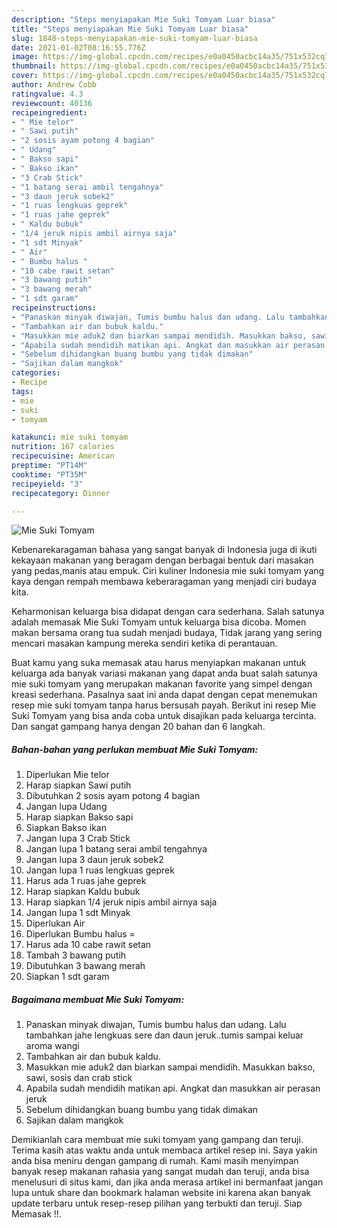 ```yaml
---
description: "Steps menyiapakan Mie Suki Tomyam Luar biasa"
title: "Steps menyiapakan Mie Suki Tomyam Luar biasa"
slug: 1848-steps-menyiapakan-mie-suki-tomyam-luar-biasa
date: 2021-01-02T08:16:55.776Z
image: https://img-global.cpcdn.com/recipes/e0a0450acbc14a35/751x532cq70/mie-suki-tomyam-foto-resep-utama.jpg
thumbnail: https://img-global.cpcdn.com/recipes/e0a0450acbc14a35/751x532cq70/mie-suki-tomyam-foto-resep-utama.jpg
cover: https://img-global.cpcdn.com/recipes/e0a0450acbc14a35/751x532cq70/mie-suki-tomyam-foto-resep-utama.jpg
author: Andrew Cobb
ratingvalue: 4.3
reviewcount: 40136
recipeingredient:
- " Mie telor"
- " Sawi putih"
- "2 sosis ayam potong 4 bagian"
- " Udang"
- " Bakso sapi"
- " Bakso ikan"
- "3 Crab Stick"
- "1 batang serai ambil tengahnya"
- "3 daun jeruk sobek2"
- "1 ruas lengkuas geprek"
- "1 ruas jahe geprek"
- " Kaldu bubuk"
- "1/4 jeruk nipis ambil airnya saja"
- "1 sdt Minyak"
- " Air"
- " Bumbu halus "
- "10 cabe rawit setan"
- "3 bawang putih"
- "3 bawang merah"
- "1 sdt garam"
recipeinstructions:
- "Panaskan minyak diwajan, Tumis bumbu halus dan udang. Lalu tambahkan jahe lengkuas sere dan daun jeruk..tumis sampai keluar aroma wangi"
- "Tambahkan air dan bubuk kaldu."
- "Masukkan mie aduk2 dan biarkan sampai mendidih. Masukkan bakso, sawi, sosis dan crab stick"
- "Apabila sudah mendidih matikan api. Angkat dan masukkan air perasan jeruk"
- "Sebelum dihidangkan buang bumbu yang tidak dimakan"
- "Sajikan dalam mangkok"
categories:
- Recipe
tags:
- mie
- suki
- tomyam

katakunci: mie suki tomyam 
nutrition: 167 calories
recipecuisine: American
preptime: "PT14M"
cooktime: "PT35M"
recipeyield: "3"
recipecategory: Dinner

---
```



![Mie Suki Tomyam](https://img-global.cpcdn.com/recipes/e0a0450acbc14a35/751x532cq70/mie-suki-tomyam-foto-resep-utama.jpg)

Kebenarekaragaman bahasa yang sangat banyak di Indonesia juga di ikuti kekayaan makanan yang beragam dengan berbagai bentuk dari masakan yang pedas,manis atau empuk. Ciri kuliner Indonesia mie suki tomyam yang kaya dengan rempah membawa keberaragaman yang menjadi ciri budaya kita.


Keharmonisan keluarga bisa didapat dengan cara sederhana. Salah satunya adalah memasak Mie Suki Tomyam untuk keluarga bisa dicoba. Momen makan bersama orang tua sudah menjadi budaya, Tidak jarang yang sering mencari masakan kampung mereka sendiri ketika di perantauan.



Buat kamu yang suka memasak atau harus menyiapkan makanan untuk keluarga ada banyak variasi makanan yang dapat anda buat salah satunya mie suki tomyam yang merupakan makanan favorite yang simpel dengan kreasi sederhana. Pasalnya saat ini anda dapat dengan cepat menemukan resep mie suki tomyam tanpa harus bersusah payah.
Berikut ini resep Mie Suki Tomyam yang bisa anda coba untuk disajikan pada keluarga tercinta. Dan sangat gampang hanya dengan 20 bahan dan 6 langkah.


<!--inarticleads1-->

##### Bahan-bahan yang perlukan membuat Mie Suki Tomyam:

1. Diperlukan  Mie telor
1. Harap siapkan  Sawi putih
1. Dibutuhkan 2 sosis ayam potong 4 bagian
1. Jangan lupa  Udang
1. Harap siapkan  Bakso sapi
1. Siapkan  Bakso ikan
1. Jangan lupa 3 Crab Stick
1. Jangan lupa 1 batang serai ambil tengahnya
1. Jangan lupa 3 daun jeruk sobek2
1. Jangan lupa 1 ruas lengkuas geprek
1. Harus ada 1 ruas jahe geprek
1. Harap siapkan  Kaldu bubuk
1. Harap siapkan 1/4 jeruk nipis ambil airnya saja
1. Jangan lupa 1 sdt Minyak
1. Diperlukan  Air
1. Diperlukan  Bumbu halus =
1. Harus ada 10 cabe rawit setan
1. Tambah 3 bawang putih
1. Dibutuhkan 3 bawang merah
1. Siapkan 1 sdt garam




<!--inarticleads2-->

##### Bagaimana membuat  Mie Suki Tomyam:

1. Panaskan minyak diwajan, Tumis bumbu halus dan udang. Lalu tambahkan jahe lengkuas sere dan daun jeruk..tumis sampai keluar aroma wangi
1. Tambahkan air dan bubuk kaldu.
1. Masukkan mie aduk2 dan biarkan sampai mendidih. Masukkan bakso, sawi, sosis dan crab stick
1. Apabila sudah mendidih matikan api. Angkat dan masukkan air perasan jeruk
1. Sebelum dihidangkan buang bumbu yang tidak dimakan
1. Sajikan dalam mangkok




Demikianlah cara membuat mie suki tomyam yang gampang dan teruji. Terima kasih atas waktu anda untuk membaca artikel resep ini. Saya yakin anda bisa meniru dengan gampang di rumah. Kami masih menyimpan banyak resep makanan rahasia yang sangat mudah dan teruji, anda bisa menelusuri di situs kami, dan jika anda merasa artikel ini bermanfaat jangan lupa untuk share dan bookmark halaman website ini karena akan banyak update terbaru untuk resep-resep pilihan yang terbukti dan teruji. Siap Memasak !!. 
